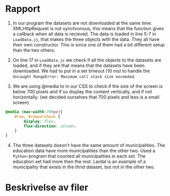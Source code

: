 # Rapport

1. In our program the datasets are not downloaded at the same time. XMLHttpRequset is not synchronous, this means that the function gives a callback when all data is recieved. The data is loaded in line 5-7 in `LoadData.js`, that makes the three objects with the data. They all have their own constructor. This is since one of them had a bit different setup than the two others.

2. On line 17 in `LoadData.js` we check if all the objects to the datasets are loaded, and if they are that means that the datasets have been downloaded. We had to put in a set timeout (10 ms) to handle the `Uncaught RangeError: Maximum call stack size exceeded`.

3. We are using @media to in our CSS to check if the size of the screen is below 700 pixels and if so display the content vertically, and if not horizontally. (we decided ourselves that 700 pixels and less is a small screen)
```css
@media (max-width:700px){
    #row, #compareSpan {
        display: flex;
        flex-direction: column;
    }
}
```

4. The three datasets doesn't have the same amount of municipalities. The education data have more municipalities than the other two. Used a `Python`-program that counted all municipalities in each set. The education set had more then the rest. Lardal is an example of a municipality that exists in the thrid dataset, but not in the other two.

# Beskrivelse av filer